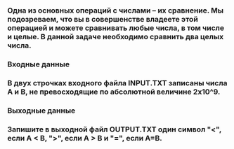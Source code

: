 ### Одна из основных операций с числами – их сравнение. Мы подозреваем, что вы в совершенстве владеете этой операцией и можете сравнивать любые числа, в том числе и целые. В данной задаче необходимо сравнить два целых числа.

### Входные данные
### В двух строчках входного файла INPUT.TXT записаны числа A и B, не превосходящие по абсолютной величине 2x10^9.

### Выходные данные
### Запишите в выходной файл OUTPUT.TXT один символ "<", если A < B, ">", если A > B и "=", если A=B.
